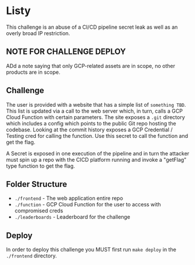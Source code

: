 # Listy

This challenge is an abuse of a CI/CD pipeline secret leak as well as an overly broad IP restriction.

## NOTE FOR CHALLENGE DEPLOY

ADd a note saying that only GCP-related assets are in scope, no other products are in scope.

## Challenge

The user is provided with a website that has a simple list of `something TBD`. This list is updated via a call to the web server which, in turn, calls a GCP Cloud Function with certain parameters. The site exposes a `.git` directory which includes a config which points to the public Git repo hosting the codebase. Looking at the commit history exposes a GCP Credential / Testing cred for calling the function. Use this secret to call the function and get the flag.

A Secret is exposed in one execution of the pipeline and in turn the attacker must spin up a repo with the CICD platform running and invoke a "getFlag" type function to get the flag.

## Folder Structure

- `./frontend` - The web application entire repo
- `./function` - GCP Cloud Function for the user to access with compromised creds
- `./leaderboards` - Leaderboard for the challenge

## Deploy

In order to deploy this challenge you MUST first run `make deploy` in the `./frontend` directory.
